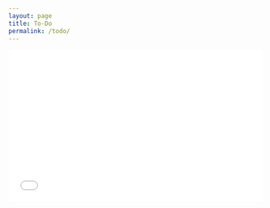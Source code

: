 ```yaml
---
layout: page
title: To-Do
permalink: /todo/
---
```


<iframe width="100%" height="300" src="//fiddle.jshell.net/NotMakey/wzqxok3d/10/show/light/" allowpaymentrequest allowfullscreen="allowfullscreen" frameborder="0"></iframe>
